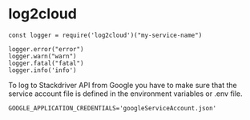 # log2cloud

```
const logger = require('log2cloud')("my-service-name")

logger.error("error")
logger.warn("warn")
logger.fatal("fatal")
logger.info('info')
```

To log to Stackdriver API from Google you have to make sure that the service account file is defined in the environment variables or .env file.
```
GOOGLE_APPLICATION_CREDENTIALS='googleServiceAccount.json' 
```